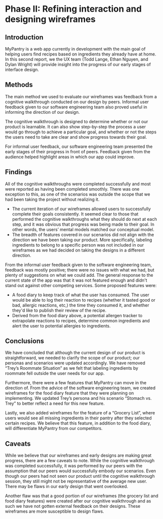 # Phase II: Refining interaction and designing wireframes

## Introduction
MyPantry is a web app currently in development with the main goal of helping users find recipes based on ingredients they already have at home. In this second report, we the UX team (Todd Lange, Ethan Nguyen, and Dylan Wright) will provide insight into the progress of our early stages of interface design.

## Methods
The main method we used to evaluate our wireframes was feedback from a cognitive walkthrough conducted on our design by peers. Informal user feedback given to our software engineering team also proved useful in informing the direction of our design.

The cognitive walkthrough is designed to determine whether or not our product is learnable. It can also show step-by-step the process a user would go through to achieve a particular goal, and whether or not the steps the users need to take are clear and show progress towards their goal.

For informal user feedback, our software engineering team presented the early stages of their progress in front of peers. Feedback given from the audience helped highlight areas in which our app could improve.

## Findings
All of the cognitive walkthroughs were completed successfully and most were reported as having been completed smoothly. There was one exception to this, as one of the scenarios was outside the scope that we had been taking the project without realizing it.

* The current iteration of our wireframes allowed users to successfully complete their goals consistently. It seemed clear to those that performed the cognitive walkthroughs what they should do next at each step, and it was obvious that progress was being made to their goal. In other words, the users’ mental models matched our conceptual model.
* The breadth of features covered in our scenarios did not align with the direction we have been taking our product. More specifically, labeling ingredients to belong to a specific person was not included in our wireframes as we had decided on taking the designs in a different direction.

From the informal user feedback given to the software engineering team, feedback was mostly positive; there were no issues with what we had, but plenty of suggestions on what we could add. The general response to the current state of the app was that it was not featured enough and didn't stand out against other competing services. Some proposed features were:

* A food diary to keep track of what the user has consumed. The user would be able to log their reaction to recipes (whether it tasted good or bad, allergic reactions, etc,) the time they consumed it, and whether they'd like to publish their review of the recipe.
* Derived from the food diary above, a potential allergen tracker to extrapolate reactions to recipes, determine common ingredients and alert the user to potential allergies to ingredients.

## Conclusions

We have concluded that although the current design of our product is straightforward, we needed to clarify the scope of our product; our personas and scenarios were updated accordingly. We have removed “Trey’s Roommate Situation” as we felt that labeling ingredients by roommate fell outside the user needs for our app. 

Furthermore, there were a few features that MyPantry can move in the direction of. From the advice of the software engineering team, we created wireframes for the food diary feature that they were planning on implementing. We updated Trey’s persona and his scenario “Stomach vs. Trey” to better reflect a need for this new feature. 

Lastly, we also added wireframes for the feature of a “Grocery List”, where users would see all missing ingredients in their pantry after they selected certain recipes. We believe that this feature, in addition to the food diary, will differentiate MyPantry from our competitors.

## Caveats
While we believe that our wireframes and early designs are making great progress, there are a few caveats to note.
While the cognitive walkthrough was completed successfully, it was performed by our peers with the assumption that our peers would successfully embody our scenarios. Even though our peers had not seen our product until the cognitive walkthrough session, they still might not be representative of the average new user. There may be flaws in our early design that went overlooked.

Another flaw was that a good portion of our wireframes (the grocery list and food diary features) were created after our cognitive walkthrough and as such we have not gotten external feedback on their designs. These wireframes are more susceptible to design flaws.


